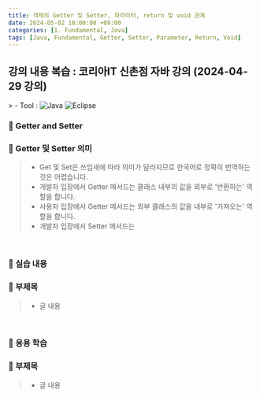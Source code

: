 ```yaml
---
title: 객체의 Getter 및 Setter, 파라미터, return 및 void 관계
date: 2024-05-02 18:00:00 +09:00
categories: [1. Fundamental, Java]
tags: [Java, Fundamental, Getter, Setter, Parameter, Return, Void]
---
```


<!-- 2024-05-20 글 작성 시작; 2024-05-20 페이지 호출 완료 -->
<h2>강의 내용 복습 : 코리아IT 신촌점 자바 강의 (2024-04-29 강의)</h2>
> - Tool :  
<img alt="Java" src="https://img.shields.io/badge/-Java-007396?style=flat-square&logo=java&logoColor=white" />
<img alt="Eclipse" src="https://img.shields.io/badge/-Eclipse-2C2255?style=flat-square&logo=eclipse&logoColor=white" />

<br>

### 🔔 Getter and Setter
### 📌 Getter 및 Setter 의미
> - Get 및 Set은 쓰임새에 따라 의미가 달라지므로 한국어로 정확히 번역하는 것은 어렵습니다.
> - 개발자 입장에서 Getter 메서드는 클래스 내부의 값을 외부로 '반환하는' 역할을 합니다.
> - 사용자 입장에서 Getter 메서드는 외부 클래스의 값을 내부로 '가져오는' 역할을 합니다.
> - 개발자 입장에서 Setter 메서드는 

<br>

### 🔔 실습 내용
### 📌 부제목
> - 글 내용

<br>

### 🔔 응용 학습
### 📌 부제목
> - 글 내용

<br>
<br>
<br>
